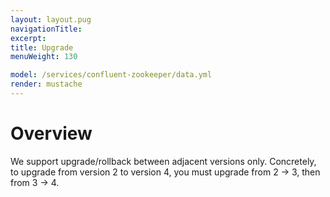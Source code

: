 ```yaml
---
layout: layout.pug
navigationTitle:
excerpt:
title: Upgrade
menuWeight: 130

model: /services/confluent-zookeeper/data.yml
render: mustache
---
```


<!-- Imported from git@github.com:mesosphere/dcos-zookeeper.git:update-docs -->

# Overview
We support upgrade/rollback between adjacent versions only. Concretely, to upgrade from version 2 to version 4, you must upgrade from 2 -> 3, then from 3 -> 4.
